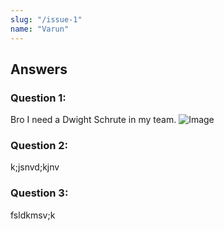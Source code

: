```yaml
---
slug: "/issue-1"
name: "Varun"
---
```


## Answers

### Question 1:
Bro I need a Dwight Schrute in my team. ![Image](../images/20240327_160406.jpg)

### Question 2:
k;jsnvd;kjnv

### Question 3:
fsldkmsv;k
